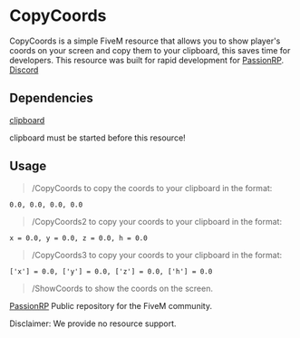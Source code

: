 # CopyCoords

CopyCoords is a simple FiveM resource that allows you to show player's coords on your screen and copy them to your clipboard, this saves time for developers. This resource was built for rapid development for [PassionRP](https://passionrp.com/). [Discord](https://discord.gg/passionrp)

## Dependencies 

[clipboard](https://github.com/throwarray/clipboard)

clipboard must be started before this resource!

## Usage

> /CopyCoords to copy the coords to your clipboard in the format: 

`0.0, 0.0, 0.0, 0.0`

> /CopyCoords2 to copy your coords to your clipboard in the format: 

`x = 0.0, y = 0.0, z = 0.0, h = 0.0`

> /CopyCoords3 to copy your coords to your clipboard in the format: 

`['x'] = 0.0, ['y'] = 0.0, ['z'] = 0.0, ['h'] = 0.0`

> /ShowCoords to show the coords on the screen.


[PassionRP](https://passionrp.com/) Public repository for the FiveM community.

Disclaimer: We provide no resource support.
